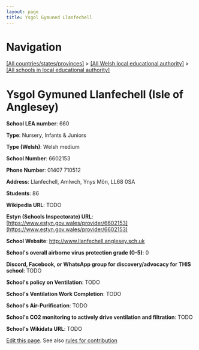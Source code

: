 ```yaml
---
layout: page
title: Ysgol Gymuned Llanfechell
---
```

# Navigation

[[All countries/states/provinces]](../../..) > [[All Welsh local educational authority]](../..) > [[All schools in local educational authority]](..)

# Ysgol Gymuned Llanfechell (Isle of Anglesey)

**School LEA number**: 660

**Type**: Nursery, Infants & Juniors

**Type (Welsh)**: Welsh medium

**School Number**: 6602153

**Phone Number**: 01407 710512

**Address**: Llanfechell, Amlwch, Ynys Môn, LL68 0SA

**Students**: 86

**Wikipedia URL**: TODO

**Estyn (Schools Inspectorate) URL**: [https://www.estyn.gov.wales/provider/6602153](https://www.estyn.gov.wales/provider/6602153)

**School Website**: http://www.llanfechell.anglesey.sch.uk

**School's overall airborne virus protection grade (0-5)**: 0

**Discord, Facebook, or WhatsApp group for discovery/advocacy for THIS school**: TODO

**School's policy on Ventilation**: TODO

**School's Ventilation Work Completion**: TODO

**School's Air-Purification**: TODO

**School's CO2 monitoring to actively drive ventilation and filtration**: TODO

**School's Wikidata URL**: TODO




[Edit this page](https://github.com/VentilationProject/Wales/edit/prif/./Isle_of_Anglesey/Ysgol_Gymuned_Llanfechell.md). See also [rules for contribution](../../../contribution-rules/)